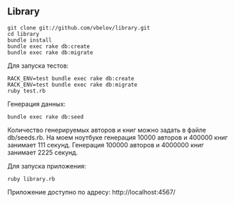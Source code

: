 ## Library

```
git clone git://github.com/vbelov/library.git
cd library
bundle install
bundle exec rake db:create
bundle exec rake db:migrate
```

Для запуска тестов:

```
RACK_ENV=test bundle exec rake db:create
RACK_ENV=test bundle exec rake db:migrate
ruby test.rb
```

Генерация данных:
```
bundle exec rake db:seed
```

Количество генерируемых авторов и книг можно задать в файле db/seeds.rb.
На моем ноутбуке генерация 10000 авторов и 400000 книг занимает 111 секунд. Генерация 100000 авторов и 4000000 книг
занимает 2225 cекунд.

Для запуска приложения:

```
ruby library.rb
```

Приложение доступно по адресу: http://localhost:4567/
